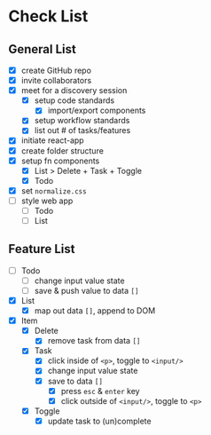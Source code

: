 # Check List

## General List
- [x] create GitHub repo
- [x] invite collaborators
- [x] meet for a discovery session
  - [x] setup code standards
    - [x] import/export components
  - [x] setup workflow standards
  - [x] list out # of tasks/features
- [x] initiate react-app
- [x] create folder structure
- [x] setup fn components 
  - [x] List > Delete + Task + Toggle
  - [x] Todo
- [x] set `normalize.css`
- [ ] style web app
  - [ ] Todo
  - [ ] List

## Feature List
- [ ] Todo
  - [ ] change input value state
  - [ ] save & push value to data `[]`
- [x] List
  - [x] map out data `[]`, append to DOM
- [x] Item
  - [x] Delete
    - [x] remove task from data `[]`
  - [x] Task
    - [x] click inside of `<p>`, toggle to `<input/>`
    - [x] change input value state
    - [x] save to data `[]`
      - [x] press `esc` & `enter` key
      - [x] click outside of `<input/>`, toggle to `<p>`
  - [x] Toggle
    - [x] update task to (un)complete